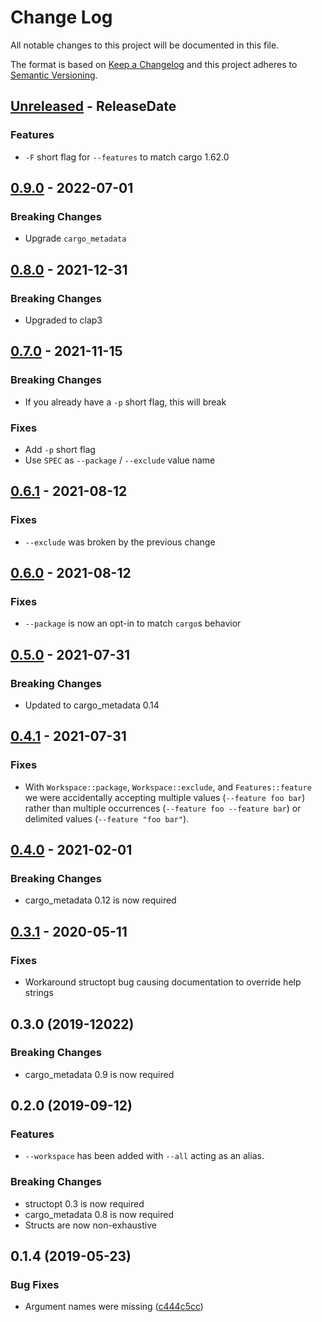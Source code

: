 # Change Log
All notable changes to this project will be documented in this file.

The format is based on [Keep a Changelog](http://keepachangelog.com/)
and this project adheres to [Semantic Versioning](http://semver.org/).

<!-- next-header -->
## [Unreleased] - ReleaseDate

### Features

- `-F` short flag for `--features` to match cargo 1.62.0

## [0.9.0] - 2022-07-01

### Breaking Changes

- Upgrade `cargo_metadata`

## [0.8.0] - 2021-12-31

### Breaking Changes

- Upgraded to clap3

## [0.7.0] - 2021-11-15

### Breaking Changes

- If you already have a `-p` short flag, this will break

### Fixes

- Add `-p` short flag
- Use `SPEC` as `--package` / `--exclude` value name

## [0.6.1] - 2021-08-12

### Fixes

- `--exclude` was broken by the previous change

## [0.6.0] - 2021-08-12

### Fixes

- `--package` is now an opt-in to match `cargo`s behavior

## [0.5.0] - 2021-07-31

### Breaking Changes

- Updated to cargo_metadata 0.14

## [0.4.1] - 2021-07-31

### Fixes

- With `Workspace::package`, `Workspace::exclude`, and `Features::feature` we
  were accidentally accepting multiple values (`--feature foo bar`) rather than
  multiple occurrences (`--feature foo --feature bar`) or delimited values
  (`--feature "foo bar"`).

## [0.4.0] - 2021-02-01

### Breaking Changes

* cargo_metadata 0.12 is now required

## [0.3.1] - 2020-05-11

### Fixes

* Workaround structopt bug causing documentation to override help strings

## 0.3.0 (2019-12022)

### Breaking Changes

* cargo_metadata 0.9 is now required


## 0.2.0 (2019-09-12)

### Features

* `--workspace` has been added with `--all` acting as an alias.

### Breaking Changes

* structopt 0.3 is now required
* cargo_metadata 0.8 is now required
* Structs are now non-exhaustive


## 0.1.4 (2019-05-23)


### Bug Fixes

*   Argument names were missing ([c444c5cc](https://github.com/crate-ci/clap-cargo/commit/c444c5cc019f08c6f2e619e166344f548531b8f6))


<!-- next-url -->
[Unreleased]: https://github.com/crate-ci/clap-cargo/compare/v0.9.0...HEAD
[0.9.0]: https://github.com/crate-ci/clap-cargo/compare/v0.8.0...v0.9.0
[0.8.0]: https://github.com/crate-ci/clap-cargo/compare/v0.7.0...v0.8.0
[0.7.0]: https://github.com/crate-ci/clap-cargo/compare/v0.6.1...v0.7.0
[0.6.1]: https://github.com/crate-ci/clap-cargo/compare/v0.6.0...v0.6.1
[0.6.0]: https://github.com/crate-ci/clap-cargo/compare/v0.5.0...v0.6.0
[0.5.0]: https://github.com/crate-ci/clap-cargo/compare/v0.4.1...v0.5.0
[0.4.1]: https://github.com/crate-ci/clap-cargo/compare/v0.4.0...v0.4.1
[0.4.0]: https://github.com/crate-ci/clap-cargo/compare/v0.3.1...v0.4.0
[0.3.1]: https://github.com/crate-ci/clap-cargo/compare/v0.3.0...v0.3.1
